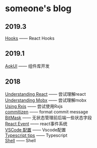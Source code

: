 # someone's blog
## 2019.3
[Hooks](https://github.com/Chr15t0pher/blog/issues/12) —— React Hooks  
## 2019.1 
[AokUI](https://github.com/Chr15t0pher/blog/issues/11) —— 组件库开发  
## 2018
[Understanding React](https://github.com/Chr15t0pher/blog/issues/1) —— 尝试理解react  
[Understanding Mobx](https://github.com/Chr15t0pher/blog/issues/2) —— 尝试理解mobx  
[Using Rxjs](https://github.com/Chr15t0pher/blog/issues/4) —— 尝试使用Rxjs  
[commitizen](https://github.com/Chr15t0pher/blog/issues/5) —— format commit message  
[BitMask](https://github.com/Chr15t0pher/blog/issues/6) —— 无状态管理前后端一些状态字段  
[React Event](https://github.com/Chr15t0pher/blog/issues/7) —— react事件系统  
[VSCode 配置](https://github.com/Chr15t0pher/blog/issues/8) —— Vscode配置  
[Typescript tips](https://github.com/Chr15t0pher/blog/issues/9) —— Typescript  
[Shell](https://github.com/Chr15t0pher/blog/issues/10) —— Shell  
